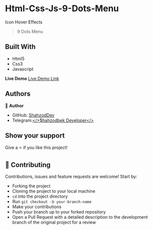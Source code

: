# Html-Css-Js-9-Dots-Menu
Icon Hover Effects
> 9 Dots Menu

## Built With

- Html5
 - Css3
 - Javascript  

**Live Demo**
[Live Demo Link](https://iconhovereffect.netlify.app/)

## Authors

👤  **Author**

 - GitHub: [ShahzodDev](https://github.com/shakhzodbekdevuz)
 - Telegram:[</>$hahzodbek Developer</>](https://t.me/Shahzos_Desktop_developer_csharp)

## Show your support

Give a  ⭐️  if you like this project!
## 🤝  Contributing

Contributions, issues and feature requests are welcome! Start by:

-   Forking the project
-   Cloning the project to your local machine
-   `cd`  into the project directory
-   Run  `git checkout -b your-branch-name`
-   Make your contributions
-   Push your branch up to your forked repository
-   Open a Pull Request with a detailed description to the development branch of the original project for a review
